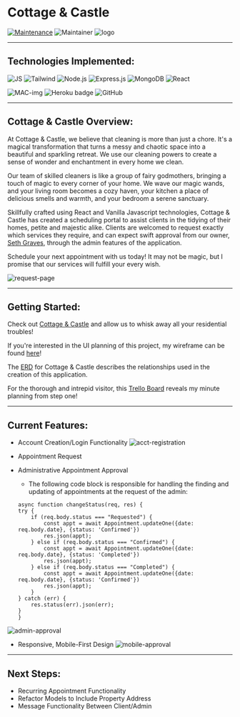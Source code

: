 # Cottage & Castle

[![Maintenance](https://img.shields.io/badge/Maintained%3F-yes-green.svg)](https://GitHub.com/Naereen/StrapDown.js/graphs/commit-activity)
![Maintainer](https://img.shields.io/badge/maintainer-Seraphiel97-blue)
![logo](https://raw.githubusercontent.com/Seraphiel97/cottage-and-castle/b23d38e9b010350a58b24b0f880c1f84a25526f4/src/assets/businessLogo.svg)

***
## Technologies Implemented:
![JS](https://img.shields.io/badge/JavaScript-323330?style=for-the-badge&logo=javascript&logoColor=F7DF1E)
![Tailwind](https://img.shields.io/badge/Tailwind_CSS-38B2AC?style=for-the-badge&logo=tailwind-css&logoColor=white)
![Node.js](https://img.shields.io/badge/Node.js-339933?style=for-the-badge&logo=nodedotjs&logoColor=white)
![Express.js](https://img.shields.io/badge/Express.js-000000?style=for-the-badge&logo=express&logoColor=white)
![MongoDB](https://img.shields.io/badge/MongoDB-4EA94B?style=for-the-badge&logo=mongodb&logoColor=white)
![React](https://img.shields.io/badge/React-20232A?style=for-the-badge&logo=react&logoColor=61DAFB)


![MAC-img](https://img.shields.io/badge/mac%20os-000000?style=for-the-badge&logo=apple&logoColor=white)
![Heroku badge](https://img.shields.io/badge/Heroku-430098?style=for-the-badge&logo=heroku&logoColor=white)
![GitHub](https://img.shields.io/badge/GitHub-100000?style=for-the-badge&logo=github&logoColor=white)

***
## Cottage & Castle Overview:

At Cottage & Castle, we believe that cleaning is more than just a chore. It's a magical transformation that turns a messy and chaotic space into a beautiful and sparkling retreat. We use our cleaning powers to create a sense of wonder and enchantment in every home we clean.


Our team of skilled cleaners is like a group of fairy godmothers, bringing a touch of magic to every corner of your home. We wave our magic wands, and your living room becomes a cozy haven, your kitchen a place of delicious smells and warmth, and your bedroom a serene sanctuary.


Skillfully crafted using React and Vanilla Javascript technologies, Cottage & Castle has created a scheduling portal to assist clients in the tidying of their homes, petite and majestic alike. Clients are welcomed to request exactly which services they require, and can expect swift approval from our owner, [Seth Graves](https://www.linkedin.com/in/sethlgraves/), through the admin features of the application.

Schedule your next appointment with us today! It may not be magic, but I promise that our services will fulfill your every wish.

![request-page](https://github.com/Seraphiel97/cottage-and-castle/blob/main/src/assets/appt-request.png?raw=true)

***
## Getting Started:
Check out [Cottage & Castle](https://cottage-and-castle.herokuapp.com/) and allow us to whisk away all your residential troubles! 

If you're interested in the UI planning of this project, my wireframe  can be found [here](https://whimsical.com/cottage-and-castle-web-app-CE3vDbBY81poeFWopZ9vjf)!

The [ERD](https://lucid.app/lucidchart/e390c124-e2cc-46ae-9dfd-5bc01428618e/edit?viewport_loc=-319%2C-22%2C3294%2C1661%2C0_0&invitationId=inv_af6e2221-265b-40af-bc7f-ae0d0d0ec7a1) for Cottage & Castle describes the relationships used in the creation of this application.

For the thorough and intrepid visitor, this [Trello Board](https://trello.com/b/IV0hku7b/cottage-castle)  reveals my minute planning from step one!

***
## Current Features:
* Account Creation/Login Functionality
![acct-registration](https://github.com/Seraphiel97/cottage-and-castle/blob/main/src/assets/acct-registration.png?raw=true)

* Appointment Request
* Administrative Appointment Approval
    * The following code block is responsible for handling the finding and updating of appointments at the request of the admin:
    ```
    async function changeStatus(req, res) {
    try {
        if (req.body.status === "Requested") {
            const appt = await Appointment.updateOne({date: req.body.date}, {status: 'Confirmed'})
            res.json(appt);
        } else if (req.body.status === "Confirmed") {
            const appt = await Appointment.updateOne({date: req.body.date}, {status: 'Completed'})
            res.json(appt);
        } else if (req.body.status === "Completed") {
            const appt = await Appointment.updateOne({date: req.body.date}, {status: 'Confirmed'})
            res.json(appt);
        }
    } catch (err) {
        res.status(err).json(err);
    }
    }
    ```
![admin-approval](https://github.com/Seraphiel97/cottage-and-castle/blob/main/src/assets/lg-appt-management.png?raw=true)

* Responsive, Mobile-First Design
![mobile-approval](https://github.com/Seraphiel97/cottage-and-castle/blob/main/src/assets/mobile-appt-management.png?raw=true)

***
## Next Steps:
* Recurring Appointment Functionality
* Refactor Models to Include Property Address
* Message Functionality Between Client/Admin 










